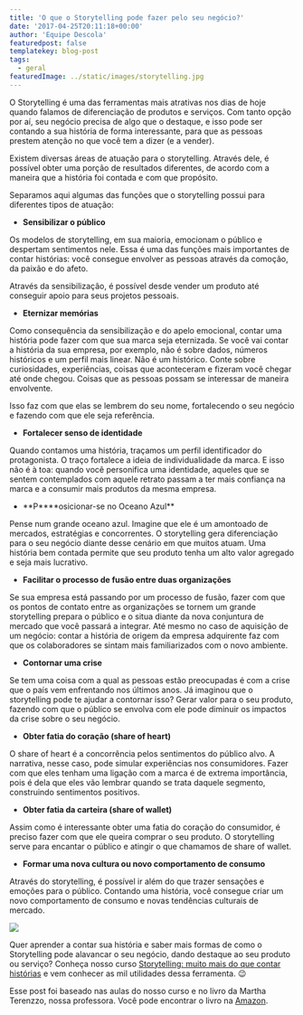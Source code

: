 ```yaml
---
title: 'O que o Storytelling pode fazer pelo seu negócio?'
date: '2017-04-25T20:11:18+00:00'
author: 'Equipe Descola'
featuredpost: false
templatekey: blog-post
tags:
  - geral
featuredImage: ../static/images/storytelling.jpg
---
```


O Storytelling é uma das ferramentas mais atrativas nos dias de hoje quando falamos de diferenciação de produtos e serviços. Com tanto opção por aí, seu negócio precisa de algo que o destaque, e isso pode ser contando a sua história de forma interessante, para que as pessoas prestem atenção no que você tem a dizer (e a vender).

Existem diversas áreas de atuação para o storytelling. Através dele, é possível obter uma porção de resultados diferentes, de acordo com a maneira que a história foi contada e com que propósito.

Separamos aqui algumas das funções que o storytelling possui para diferentes tipos de atuação:

- **Sensibilizar o público**

Os modelos de storytelling, em sua maioria, emocionam o público e despertam sentimentos nele. Essa é uma das funções mais importantes de contar histórias: você consegue envolver as pessoas através da comoção, da paixão e do afeto.

Através da sensibilização, é possível desde vender um produto até conseguir apoio para seus projetos pessoais.

- **Eternizar memórias**

Como consequência da sensibilização e do apelo emocional, contar uma história pode fazer com que sua marca seja eternizada. Se você vai contar a história da sua empresa, por exemplo, não é sobre dados, números históricos e um perfil mais linear. Não é um histórico. Conte sobre curiosidades, experiências, coisas que aconteceram e fizeram você chegar até onde chegou. Coisas que as pessoas possam se interessar de maneira envolvente.

Isso faz com que elas se lembrem do seu nome, fortalecendo o seu negócio e fazendo com que ele seja referência.

- **Fortalecer senso de identidade**

Quando contamos uma história, traçamos um perfil identificador do protagonista. O traço fortalece a ideia de individualidade da marca. E isso não é à toa: quando você personifica uma identidade, aqueles que se sentem contemplados com aquele retrato passam a ter mais confiança na marca e a consumir mais produtos da mesma empresa.

- **P\*\***osicionar-se no Oceano Azul\*\*

Pense num grande oceano azul. Imagine que ele é um amontoado de mercados, estratégias e concorrentes. O storytelling gera diferenciação para o seu negócio diante desse cenário em que muitos atuam. Uma história bem contada permite que seu produto tenha um alto valor agregado e seja mais lucrativo.

- **Facilitar o processo de fusão entre duas organizações**

Se sua empresa está passando por um processo de fusão, fazer com que os pontos de contato entre as organizações se tornem um grande storytelling prepara o público e o situa diante da nova conjuntura de mercado que você passará a integrar. Até mesmo no caso de aquisição de um negócio: contar a história de origem da empresa adquirente faz com que os colaboradores se sintam mais familiarizados com o novo ambiente.

- **Contornar uma crise**

Se tem uma coisa com a qual as pessoas estão preocupadas é com a crise que o país vem enfrentando nos últimos anos. Já imaginou que o storytelling pode te ajudar a contornar isso? Gerar valor para o seu produto, fazendo com que o público se envolva com ele pode diminuir os impactos da crise sobre o seu negócio.

- **Obter fatia do coração (share of heart)**

O share of heart é a concorrência pelos sentimentos do público alvo. A narrativa, nesse caso, pode simular experiências nos consumidores. Fazer com que eles tenham uma ligação com a marca é de extrema importância, pois é dela que eles vão lembrar quando se trata daquele segmento, construindo sentimentos positivos.

- **Obter fatia da carteira (share of wallet)**

Assim como é interessante obter uma fatia do coração do consumidor, é preciso fazer com que ele queira comprar o seu produto. O storytelling serve para encantar o público e atingir o que chamamos de share of wallet.

- **Formar uma nova cultura ou novo comportamento de consumo**

Através do storytelling, é possível ir além do que trazer sensações e emoções para o público. Contando uma história, você consegue criar um novo comportamento de consumo e novas tendências culturais de mercado.

![](https://descola.org/drops/wp-content/uploads/2017/04/plot_toolkit-725x1024.png)

Quer aprender a contar sua história e saber mais formas de como o Storytelling pode alavancar o seu negócio, dando destaque ao seu produto ou serviço? Conheça nosso curso [Storytelling: muito mais do que contar histórias](https://descola.org/curso/storytelling) e vem conhecer as mil utilidades dessa ferramenta. 😉

Esse post foi baseado nas aulas do nosso curso e no livro da Martha Terenzzo, nossa professora. Você pode encontrar o livro na [Amazon](https://www.amazon.com.br/dp/8576089874/ref=asc_df_85760898744954960).
